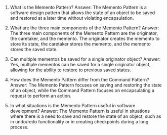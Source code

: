 1) What is the Memento Pattern?
Answer: The Memento Pattern is a software design pattern that allows the state of an object to be saved and restored at a later time without violating encapsulation.

2) What are the three main components of the Memento Pattern?
Answer: The three main components of the Memento Pattern are the originator, the caretaker, and the memento. The originator creates the memento to store its state, the caretaker stores the memento, and the memento stores the saved state.

3) Can multiple mementos be saved for a single originator object?
Answer: Yes, multiple mementos can be saved for a single originator object, allowing for the ability to restore to previous saved states.

4) How does the Memento Pattern differ from the Command Pattern?
Answer: The Memento Pattern focuses on saving and restoring the state of an object, while the Command Pattern focuses on encapsulating a request to perform an action.

5) In what situations is the Memento Pattern useful in software development?
Answer: The Memento Pattern is useful in situations where there is a need to save and restore the state of an object, such as in undo/redo functionality or in creating checkpoints during a long process.